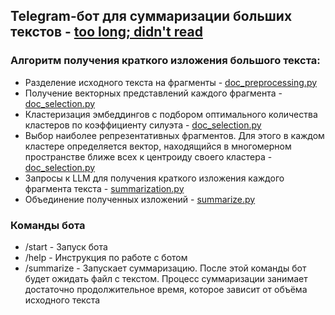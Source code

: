 ## Telegram-бот для суммаризации больших текстов - [too long; didn't read](https://t.me/notsolonganymore_bot)

### Алгоритм получения краткого изложения большого текста:
* Разделение исходного текста на фрагменты - [doc_preprocessing.py](./summarizer/doc_preprocessing.py)
* Получение векторных представлений каждого фрагмента - [doc_selection.py](./summarizer/doc_selection.py)
* Кластеризация эмбеддингов с подбором оптимального количества кластеров по коэффициенту силуэта - [doc_selection.py](./summarizer/doc_selection.py)
* Выбор наиболее репрезентативных фрагментов. Для этого в каждом кластере определяется вектор, находящийся в многомерном пространстве ближе всех к центроиду своего кластера - [doc_selection.py](./summarizer/doc_selection.py)
* Запросы к LLM для получения краткого изложения каждого фрагмента текста - [summarization.py](./summarizer/summarization.py)
* Объединение полученных изложений - [summarize.py](./handlers/commands/summarize.py)

### Команды бота
* /start - Запуск бота
* /help - Инструкция по работе с ботом
* /summarize - Запускает суммаризацию. После этой команды бот будет ожидать файл с текстом. Процесс суммаризации занимает достаточно продолжительное время, которое зависит от объёма исходного текста